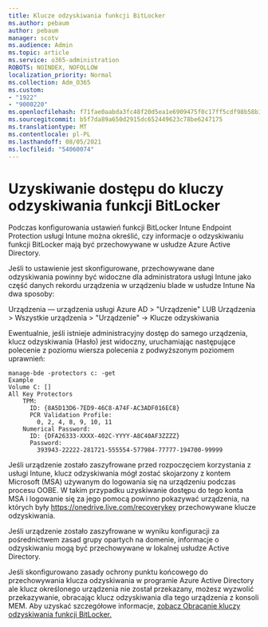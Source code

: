 ```yaml
---
title: Klucze odzyskiwania funkcji BitLocker
ms.author: pebaum
author: pebaum
manager: scotv
ms.audience: Admin
ms.topic: article
ms.service: o365-administration
ROBOTS: NOINDEX, NOFOLLOW
localization_priority: Normal
ms.collection: Adm_O365
ms.custom:
- "1922"
- "9000220"
ms.openlocfilehash: f71fae0aabda3fc48f20d5ea1e6909475f0c17ff5cdf98b58b1403bd2e291c19
ms.sourcegitcommit: b5f7da89a650d2915dc652449623c78be6247175
ms.translationtype: MT
ms.contentlocale: pl-PL
ms.lasthandoff: 08/05/2021
ms.locfileid: "54060074"
---
```

# <a name="accessing-bitlocker-recovery-keys"></a>Uzyskiwanie dostępu do kluczy odzyskiwania funkcji BitLocker

Podczas konfigurowania ustawień funkcji BitLocker Intune Endpoint Protection usługi Intune można określić, czy informacje o odzyskiwaniu funkcji BitLocker mają być przechowywane w usłudze Azure Active Directory.

Jeśli to ustawienie jest skonfigurowane, przechowywane dane odzyskiwania powinny być widoczne dla administratora usługi Intune jako część danych rekordu urządzenia w urządzeniu blade w usłudze Intune Na dwa sposoby:

Urządzenia — urządzenia usługi Azure AD > "Urządzenie" LUB Urządzenia > Wszystkie urządzenia > "Urządzenie" -> Klucze odzyskiwania

Ewentualnie, jeśli istnieje administracyjny dostęp do samego urządzenia, klucz odzyskiwania (Hasło) jest widoczny, uruchamiając następujące polecenie z poziomu wiersza polecenia z podwyższonym poziomem uprawnień:

```
manage-bde -protectors c: -get
Example
Volume C: []
All Key Protectors
    TPM:
      ID: {8A5D13D6-7ED9-46C8-A74F-AC3ADF016EC8}
      PCR Validation Profile:
        0, 2, 4, 8, 9, 10, 11
    Numerical Password:
      ID: {DFA26333-XXXX-402C-YYYY-A8C40AF3ZZZZ}
      Password:
        393943-22222-281721-555554-577984-77777-194700-99999
```
Jeśli urządzenie zostało zaszyfrowane przed rozpoczęciem korzystania z usługi Intune, klucz odzyskiwania mógł zostać skojarzony z kontem Microsoft (MSA) używanym do logowania się na urządzeniu podczas procesu OOBE. W takim przypadku uzyskiwanie dostępu do tego konta MSA i logowanie się za jego pomocą powinno pokazywać urządzenia, na których były  https://onedrive.live.com/recoverykey przechowywane klucze odzyskiwania.
 
Jeśli urządzenie zostało zaszyfrowane w wyniku konfiguracji za pośrednictwem zasad grupy opartych na domenie, informacje o odzyskiwaniu mogą być przechowywane w lokalnej usłudze Active Directory.

Jeśli skonfigurowano zasady ochrony punktu końcowego do przechowywania klucza odzyskiwania w programie Azure Active Directory ale klucz określonego urządzenia nie został przekazany, możesz wyzwolić przekazywanie, obracając klucz odzyskiwania dla tego urządzenia z konsoli MEM. Aby uzyskać szczegółowe informacje, [zobacz Obracanie kluczy odzyskiwania funkcji BitLocker.](https://docs.microsoft.com/mem/intune/protect/encrypt-devices#view-details-for-recovery-keys)

